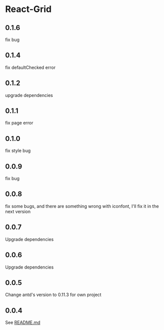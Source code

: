 # React-Grid
## 0.1.6
fix bug
## 0.1.4
fix defaultChecked error
## 0.1.2
upgrade dependencies
## 0.1.1
fix page error
## 0.1.0
fix style bug
## 0.0.9
fix bug
## 0.0.8
fix some bugs, and there are something wrong with iconfont, I'll fix it in the next version
## 0.0.7
Upgrade dependencies
## 0.0.6
Upgrade dependencies
## 0.0.5
Change antd's version to 0.11.3 for own project
## 0.0.4
See [README.md](https://github.com/kagawagao/react-grid/blob/master/README.md)

